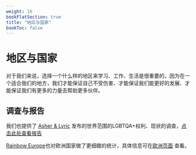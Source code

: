 ```yaml
---
weight: 10
bookFlatSection: true
title: "地区与国家"
bookToc: false
---
```


# 地区与国家

对于我们来说，选择一个什么样的地区来学习、工作、生活是很重要的，因为在一个适合我们的地方，我们才能保证自己不受伤害、才能保证我们能更好的发展、才能保证我们有更多的力量去帮助更多伙伴。

## 调查与报告

我们也提供了 [Asher & Lyric](https://www.asherfergusson.com/) 发布的世界范围的LGBTQA+权利、现状的调查，[点击此处查看报告](https://www.asherfergusson.com/lgbtq-travel-safety/)

[Rainbow Europe](https://www.rainbow-europe.org/)也对欧洲国家做了更细緻的统计，具体信息可在[欧洲页面](../../docs/countries/Europe/) 查看。